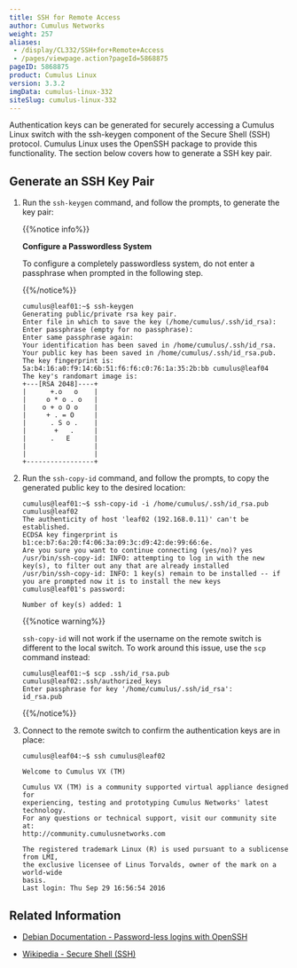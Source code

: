 ```yaml
---
title: SSH for Remote Access
author: Cumulus Networks
weight: 257
aliases:
 - /display/CL332/SSH+for+Remote+Access
 - /pages/viewpage.action?pageId=5868875
pageID: 5868875
product: Cumulus Linux
version: 3.3.2
imgData: cumulus-linux-332
siteSlug: cumulus-linux-332
---
```

Authentication keys can be generated for securely accessing a Cumulus
Linux switch with the ssh-keygen component of the Secure Shell (SSH)
protocol. Cumulus Linux uses the OpenSSH package to provide this
functionality. The section below covers how to generate a SSH key pair.

## <span>Generate an SSH Key Pair</span>

1.  Run the `ssh-keygen` command, and follow the prompts, to generate
    the key pair:
    
    {{%notice info%}}
    
    **Configure a Passwordless System**
    
    To configure a completely passwordless system, do not enter a
    passphrase when prompted in the following step.
    
    {{%/notice%}}
    
        cumulus@leaf01:~$ ssh-keygen
        Generating public/private rsa key pair.
        Enter file in which to save the key (/home/cumulus/.ssh/id_rsa): 
        Enter passphrase (empty for no passphrase): 
        Enter same passphrase again: 
        Your identification has been saved in /home/cumulus/.ssh/id_rsa.
        Your public key has been saved in /home/cumulus/.ssh/id_rsa.pub.
        The key fingerprint is:
        5a:b4:16:a0:f9:14:6b:51:f6:f6:c0:76:1a:35:2b:bb cumulus@leaf04
        The key's randomart image is:
        +---[RSA 2048]----+
        |      +.o   o    |
        |     o * o . o   |
        |    o + o O o    |
        |     + . = O     |
        |      . S o .    |
        |       +   .     |
        |      .   E      |
        |                 |
        |                 |
        +-----------------+

2.  Run the `ssh-copy-id` command, and follow the prompts, to copy the
    generated public key to the desired location:
    
        cumulus@leaf01:~$ ssh-copy-id -i /home/cumulus/.ssh/id_rsa.pub cumulus@leaf02
        The authenticity of host 'leaf02 (192.168.0.11)' can't be established.
        ECDSA key fingerprint is b1:ce:b7:6a:20:f4:06:3a:09:3c:d9:42:de:99:66:6e.
        Are you sure you want to continue connecting (yes/no)? yes
        /usr/bin/ssh-copy-id: INFO: attempting to log in with the new key(s), to filter out any that are already installed
        /usr/bin/ssh-copy-id: INFO: 1 key(s) remain to be installed -- if you are prompted now it is to install the new keys
        cumulus@leaf01's password:
         
        Number of key(s) added: 1
    
    {{%notice warning%}}
    
    `ssh-copy-id` will not work if the username on the remote switch is
    different to the local switch. To work around this issue, use the
    `scp` command instead:
    
        cumulus@leaf01:~$ scp .ssh/id_rsa.pub cumulus@leaf02:.ssh/authorized_keys
        Enter passphrase for key '/home/cumulus/.ssh/id_rsa':
        id_rsa.pub
    
    {{%/notice%}}

3.  Connect to the remote switch to confirm the authentication keys are
    in place:
    
        cumulus@leaf04:~$ ssh cumulus@leaf02
         
        Welcome to Cumulus VX (TM)
         
        Cumulus VX (TM) is a community supported virtual appliance designed for
        experiencing, testing and prototyping Cumulus Networks' latest technology.
        For any questions or technical support, visit our community site at:
        http://community.cumulusnetworks.com
         
        The registered trademark Linux (R) is used pursuant to a sublicense from LMI,
        the exclusive licensee of Linus Torvalds, owner of the mark on a world-wide
        basis.
        Last login: Thu Sep 29 16:56:54 2016

## <span>Related Information</span>

  - [Debian Documentation - Password-less logins with
    OpenSSH](http://www.debian-administration.org/articles/152)

  - [Wikipedia - Secure Shell
    (SSH)](http://en.wikipedia.org/wiki/Secure_Shell)

<article id="html-search-results" class="ht-content" style="display: none;">

</article>

<footer id="ht-footer">

</footer>
